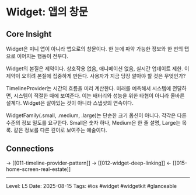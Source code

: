 # Widget: 앱의 창문

## Core Insight
Widget은 미니 앱이 아니라 앱으로의 창문이다. 한 눈에 파악 가능한 정보와 한 번의 탭으로 이어지는 행동이 전부다.

Widget의 본질은 제약이다. 상호작용 없음, 애니메이션 없음, 실시간 업데이트 제한. 이 제약이 오히려 본질에 집중하게 만든다. 사용자가 지금 당장 알아야 할 것은 무엇인가? 

TimelineProvider는 시간의 흐름을 미리 계산한다. 미래를 예측해서 시스템에 전달하면, 시스템이 적절한 때에 보여준다. 이는 배터리와 성능을 위한 타협이 아니라 올바른 설계다. Widget은 살아있는 것이 아니라 스냅샷의 연속이다.

WidgetFamily(.small, .medium, .large)는 단순한 크기 옵션이 아니다. 각각은 다른 수준의 정보 밀도를 요구한다. Small은 숫자 하나, Medium은 한 줄 설명, Large는 목록. 같은 정보를 다른 깊이로 보여주는 예술이다.

## Connections
→ [[011-timeline-provider-pattern]]
→ [[012-widget-deep-linking]]
← [[015-home-screen-real-estate]]

---
Level: L5
Date: 2025-08-15
Tags: #ios #widget #widgetkit #glanceable